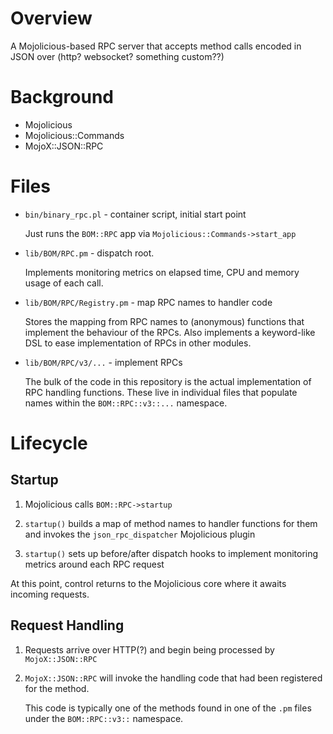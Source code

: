 # Overview

A Mojolicious-based RPC server that accepts method calls encoded in JSON over (http? websocket? something custom??)


# Background

 * Mojolicious
 * Mojolicious::Commands
 * MojoX::JSON::RPC


# Files

 * `bin/binary_rpc.pl` - container script, initial start point

   Just runs the `BOM::RPC` app via `Mojolicious::Commands->start_app`

 * `lib/BOM/RPC.pm` - dispatch root.

   Implements monitoring metrics on elapsed time, CPU and memory usage of each call.

 * `lib/BOM/RPC/Registry.pm` - map RPC names to handler code

   Stores the mapping from RPC names to (anonymous) functions that implement the behaviour of the RPCs.
   Also implements a keyword-like DSL to ease implementation of RPCs in other modules.

 * `lib/BOM/RPC/v3/...` - implement RPCs

   The bulk of the code in this repository is the actual implementation of RPC handling functions.
   These live in individual files that populate names within the `BOM::RPC::v3::...` namespace.


# Lifecycle

## Startup

 1. Mojolicious calls `BOM::RPC->startup`

 2. `startup()` builds a map of method names to handler functions for them and invokes the `json_rpc_dispatcher` Mojolicious plugin

 3. `startup()` sets up before/after dispatch hooks to implement monitoring metrics around each RPC request

At this point, control returns to the Mojolicious core where it awaits incoming requests.


## Request Handling

 1. Requests arrive over HTTP(?) and begin being processed by `MojoX::JSON::RPC`

 2. `MojoX::JSON::RPC` will invoke the handling code that had been registered for the method.

    This code is typically one of the methods found in one of the `.pm` files under the `BOM::RPC::v3::` namespace.
